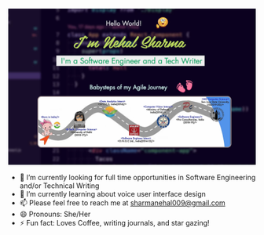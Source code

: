 

<!--
**NehalSharma0809/NehalSharma0809** is a ✨ _special_ ✨ repository because its `README.md` (this file) appears on your GitHub profile.

Here are some ideas to get you started:

- 🔭 I’m currently working on ...
- 🌱 I’m currently learning ...
- 👯 I’m looking to collaborate on ...
- 🤔 I’m looking for help with ...
- 💬 Ask me about ...
- 📫 How to reach me: ...
- 😄 Pronouns: ...
- ⚡ Fun fact: ...
-->

![Test Image 3](Intro.png)


- 🔭 I’m currently looking for full time opportunities in Software Engineering and/or Technical Writing
- 🌱 I’m currently learning about voice user interface design
- 📫 Please feel free to reach me at sharmanehal009@gmail.com
- 😄 Pronouns: She/Her
- ⚡ Fun fact: Loves Coffee, writing journals, and star gazing!
